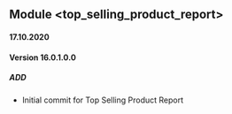 ## Module <top_selling_product_report>

#### 17.10.2020
#### Version 16.0.1.0.0
##### ADD
- Initial commit for Top Selling Product Report
